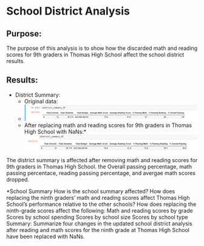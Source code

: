 # School District Analysis
## Purpose:
The purpose of this analysis is to show how the discarded math and reading scores for 9th graders in Thomas High School affect the school district results.

## Results:
* District Summary:
  * Original data:
  * ![DSdf](/Resources/DSdf.png)
  * After replacing math and reading scores for 9th graders in Thomas High School with NaNs:*
  ![NewDSdf](/Resources/NewDSdf.png)

The district summary is affected after removing math and reading scores for 9th graders in Thomas High School. the Overall passing percentage, math passing percentace, reading passing percentage, and avergae math scores dropped.

*School Summary
How is the school summary affected?
How does replacing the ninth graders’ math and reading scores affect Thomas High School’s performance relative to the other schools?
How does replacing the ninth-grade scores affect the following:
Math and reading scores by grade
Scores by school spending
Scores by school size
Scores by school type
Summary: Summarize four changes in the updated school district analysis after reading and math scores for the ninth grade at Thomas High School have been replaced with NaNs.
